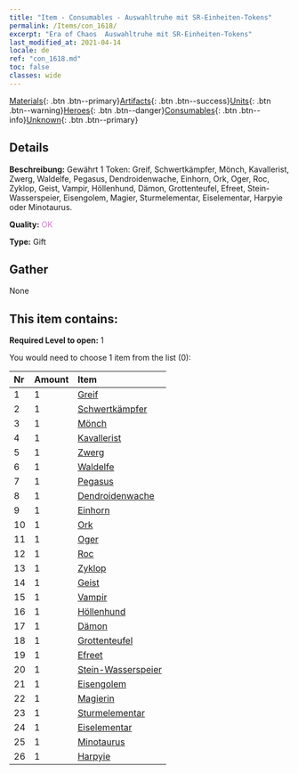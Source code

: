 ```yaml
---
title: "Item - Consumables - Auswahltruhe mit SR-Einheiten-Tokens"
permalink: /Items/con_1618/
excerpt: "Era of Chaos  Auswahltruhe mit SR-Einheiten-Tokens"
last_modified_at: 2021-04-14
locale: de
ref: "con_1618.md"
toc: false
classes: wide
---
```

 [Materials](/de/Items/){: .btn .btn--primary}[Artifacts](/de/Items/Artifacts/){: .btn .btn--success}[Units](/de/Items/Units/){: .btn .btn--warning}[Heroes](/de/Items/Heroes/){: .btn .btn--danger}[Consumables](/de/Items/Consumables/){: .btn .btn--info}[Unknown](/de/Items/Unknown/){: .btn .btn--primary}

## Details
 **Beschreibung:** Gewährt 1 Token: Greif, Schwertkämpfer, Mönch, Kavallerist, Zwerg, Waldelfe, Pegasus, Dendroidenwache, Einhorn, Ork, Oger, Roc, Zyklop, Geist, Vampir, Höllenhund, Dämon, Grottenteufel, Efreet, Stein-Wasserspeier, Eisengolem, Magier, Sturmelementar, Eiselementar, Harpyie oder Minotaurus.

 **Quality:** <span style="color: #DA70D6">OK</span>

 **Type:** Gift

## Gather

  None

## This item contains:

 **Required Level to open:** 1

 You would need to choose 1 item from the list (0):

  | Nr | Amount |     Item    |
  |:---|:-------|:------------|
  | 1 | 1 | [Greif](/de/Items/unt_192/) | 
  | 2 | 1 | [Schwertkämpfer](/de/Items/unt_193/) | 
  | 3 | 1 | [Mönch](/de/Items/unt_194/) | 
  | 4 | 1 | [Kavallerist](/de/Items/unt_195/) | 
  | 5 | 1 | [Zwerg](/de/Items/unt_200/) | 
  | 6 | 1 | [Waldelfe](/de/Items/unt_201/) | 
  | 7 | 1 | [Pegasus](/de/Items/unt_202/) | 
  | 8 | 1 | [Dendroidenwache](/de/Items/unt_203/) | 
  | 9 | 1 | [Einhorn](/de/Items/unt_204/) | 
  | 10 | 1 | [Ork](/de/Items/unt_219/) | 
  | 11 | 1 | [Oger](/de/Items/unt_220/) | 
  | 12 | 1 | [Roc](/de/Items/unt_221/) | 
  | 13 | 1 | [Zyklop](/de/Items/unt_222/) | 
  | 14 | 1 | [Geist](/de/Items/unt_210/) | 
  | 15 | 1 | [Vampir](/de/Items/unt_211/) | 
  | 16 | 1 | [Höllenhund](/de/Items/unt_228/) | 
  | 17 | 1 | [Dämon](/de/Items/unt_229/) | 
  | 18 | 1 | [Grottenteufel](/de/Items/unt_230/) | 
  | 19 | 1 | [Efreet](/de/Items/unt_231/) | 
  | 20 | 1 | [Stein-Wasserspeier](/de/Items/unt_236/) | 
  | 21 | 1 | [Eisengolem](/de/Items/unt_237/) | 
  | 22 | 1 | [Magierin](/de/Items/unt_238/) | 
  | 23 | 1 | [Sturmelementar](/de/Items/unt_263/) | 
  | 24 | 1 | [Eiselementar](/de/Items/unt_264/) | 
  | 25 | 1 | [Minotaurus](/de/Items/unt_248/) | 
  | 26 | 1 | [Harpyie](/de/Items/unt_245/) | 
